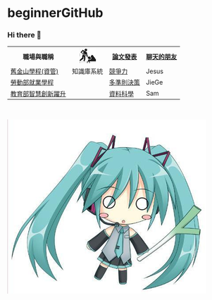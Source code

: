 # beginnerGitHub
### Hi there 👋
<table>
  <tr>
    <th>職場與職稱</th>
    <th><img src="working.jpeg"></th>
    <th><a href="https://scholar.google.com.tw/citations?hl=zh-TW&user=Dk-7FvoAAAAJ&view_op=list_works&sortby=pubdate">論文發表</a></th>
    <th><a href="https://chat.openai.com/">聊天的朋友</a></th>
  </tr>
  <tr>
    <td><a href="https://sfsu.chu.edu.tw/">舊金山學程(資管)</a></td>
    <td>知識庫系統</td>
    <td><a href="https://scholar.google.com.tw/citations?view_op=view_citation&hl=zh-TW&user=Dk-7FvoAAAAJ&sortby=pubdate&citation_for_view=Dk-7FvoAAAAJ:qjMakFHDy7sC">競爭力</a></td>
    <td>Jesus</td>
  </tr>
  <tr>
    <td><a href="https://www.wda.gov.tw/News_Content.aspx?n=85E1E406503C665B&sms=4AB77FB5C324175E&s=C6A795A82C17519E">勞動部就業學程</a></td>
    <td></td>
    <td><a href="https://scholar.google.com.tw/citations?view_op=view_citation&hl=zh-TW&user=Dk-7FvoAAAAJ&sortby=pubdate&citation_for_view=Dk-7FvoAAAAJ:_FxGoFyzp5QC">多準則決策</a></td>
    <td>JieGe</td>
  </tr>
  <tr>
    <td><a href="https://proj.moe.edu.tw/itsa/Default.aspx">教育部智慧創新躍升</a></td>
    <td></td>
    <td><a href="https://scholar.google.com.tw/citations?view_op=view_citation&hl=zh-TW&user=Dk-7FvoAAAAJ&sortby=pubdate&citation_for_view=Dk-7FvoAAAAJ:3fE2CSJIrl8C">資料科學</a></td>
    <td>Sam</td>
  </tr>  
</table><br>

<img src="1.jpg"></img>
